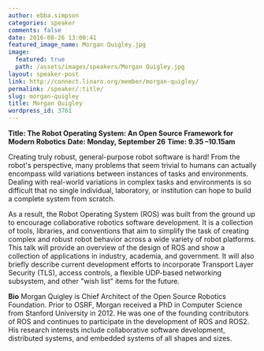 ```yaml
---
author: ebba.simpson
categories: speaker
comments: false
date: 2016-08-26 13:00:41
featured_image_name: Morgan Quigley.jpg
image:
  featured: true
  path: /assets/images/speakers/Morgan Quigley.jpg
layout: speaker-post
link: http://connect.linaro.org/member/morgan-quigley/
permalink: /speaker/:title/
slug: morgan-quigley
title: Morgan Quigley
wordpress_id: 3761
---
```


**Title: The Robot Operating System: An Open Source Framework for Modern Robotics**
**Date: Monday, September 26**
**Time: 9.35 –10.15am**



Creating truly robust, general-purpose robot software is hard! From the robot's perspective, many problems that seem trivial to humans can actually encompass wild variations between instances of tasks and environments. Dealing with real-world variations in complex tasks and environments is so difficult that no single individual, laboratory, or institution can hope to build a complete system from scratch.

As a result, the Robot Operating System (ROS) was built from the ground up to encourage collaborative robotics software development. It is a collection of tools, libraries, and conventions that aim to simplify the task of creating complex and robust robot behavior across a wide variety of robot platforms. This talk will provide an overview of the design of ROS and show a collection of applications in industry, academia, and government. It will also briefly describe current development efforts to incorporate Transport Layer Security (TLS), access controls, a flexible UDP-based networking subsystem, and other "wish list" items for the future.



**Bio**
Morgan Quigley is Chief Architect of the Open Source Robotics Foundation. Prior to OSRF, Morgan received a PhD in Computer Science from Stanford University in 2012. He was one of the founding contributors of ROS and continues to participate in the development of ROS and ROS2. His research interests include collaborative software development, distributed systems, and embedded systems of all shapes and sizes.